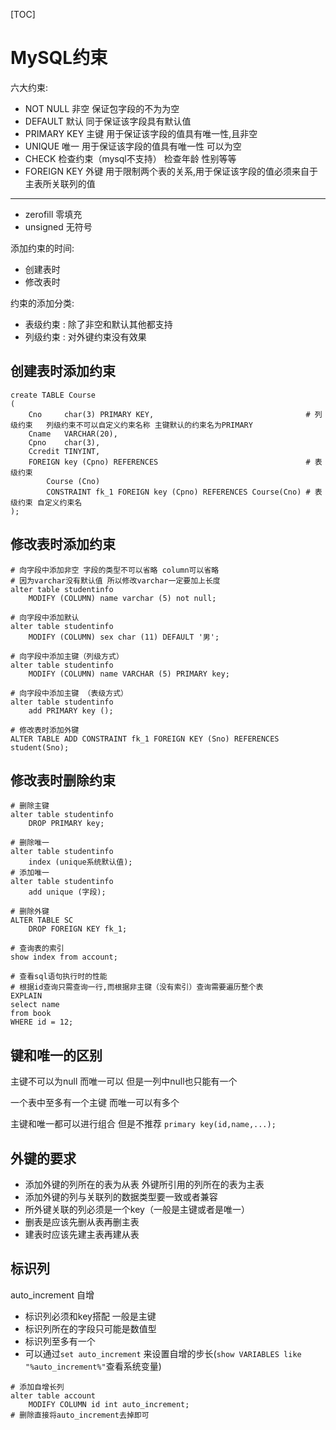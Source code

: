 [TOC]

# MySQL约束

六大约束:

- NOT NULL 非空 保证包字段的不为为空
- DEFAULT 默认 同于保证该字段具有默认值
- PRIMARY KEY 主键 用于保证该字段的值具有唯一性,且非空
- UNIQUE 唯一 用于保证该字段的值具有唯一性 可以为空
- CHECK 检查约束（mysql不支持） 检查年龄 性别等等
- FOREIGN KEY 外键 用于限制两个表的关系,用于保证该字段的值必须来自于主表所关联列的值

-----

- zerofill 零填充
- unsigned 无符号

添加约束的时间:

- 创建表时
- 修改表时

约束的添加分类:

- 表级约束 :  除了非空和默认其他都支持
- 列级约束 :  对外键约束没有效果

## 创建表时添加约束

```mysql
create TABLE Course
(
    Cno     char(3) PRIMARY KEY,                                  # 列级约束   列级约束不可以自定义约束名称 主键默认的约束名为PRIMARY
    Cname   VARCHAR(20),
    Cpno    char(3),
    Ccredit TINYINT,
    FOREIGN key (Cpno) REFERENCES                                 # 表级约束    
        Course (Cno)
        CONSTRAINT fk_1 FOREIGN key (Cpno) REFERENCES Course(Cno) # 表级约束 自定义约束名
);
```

## 修改表时添加约束

```mysql
# 向字段中添加非空 字段的类型不可以省略 column可以省略
# 因为varchar没有默认值 所以修改varchar一定要加上长度
alter table studentinfo
    MODIFY (COLUMN) name varchar (5) not null;
```

```mysql
# 向字段中添加默认
alter table studentinfo
    MODIFY (COLUMN) sex char (11) DEFAULT '男';
```

```mysql
# 向字段中添加主键（列级方式）
alter table studentinfo
    MODIFY (COLUMN) name VARCHAR (5) PRIMARY key;
```

```mysql
# 向字段中添加主键 （表级方式）
alter table studentinfo
    add PRIMARY key ();
```

```mysql
# 修改表时添加外键
ALTER TABLE ADD CONSTRAINT fk_1 FOREIGN KEY (Sno) REFERENCES student(Sno);
```

## 修改表时删除约束

```mysql
# 删除主键
alter table studentinfo
    DROP PRIMARY key;
```

```mysql
# 删除唯一
alter table studentinfo
    index (unique系统默认值);
# 添加唯一
alter table studentinfo
    add unique (字段);
```

```mysql
# 删除外键
ALTER TABLE SC
    DROP FOREIGN KEY fk_1;
```

```mysql
# 查询表的索引
show index from account;
```

```mysql
# 查看sql语句执行时的性能
# 根据id查询只需查询一行,而根据非主键（没有索引）查询需要遍历整个表
EXPLAIN
select name
from book
WHERE id = 12;
```

## 键和唯一的区别

主键不可以为null 而唯一可以 但是一列中null也只能有一个

一个表中至多有一个主键 而唯一可以有多个

主键和唯一都可以进行组合 但是不推荐   `primary key(id,name,...);`

## 外键的要求

- 添加外键的列所在的表为从表 外键所引用的列所在的表为主表
- 添加外键的列与关联列的数据类型要一致或者兼容
- 所外键关联的列必须是一个key（一般是主键或者是唯一）
- 删表是应该先删从表再删主表
- 建表时应该先建主表再建从表

## 标识列

auto_increment 自增

- 标识列必须和key搭配 一般是主键
- 标识列所在的字段只可能是数值型
- 标识列至多有一个
- 可以通过`set auto_increment` 来设置自增的步长(`show VARIABLES like "%auto_increment%"`查看系统变量)

```mysql
# 添加自增长列
alter table account
    MODIFY COLUMN id int auto_increment;
# 删除直接将auto_increment去掉即可
```
